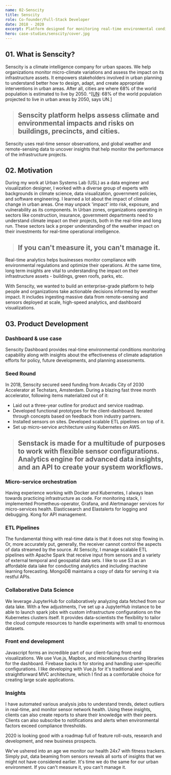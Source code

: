 ```yaml
---
name: 02-Senscity
title: Senscity
role: Co-founder/Full-Stack Developer
date: 2018 - 2020
excerpt: Platform designed for monitoring real-time environmental conditions and the effectiveness of climate adaptation efforts for policy, future developments, and planning assessments.
hero: case-studies/senscity/cover.jpg
---
```


## 01. What is Senscity?
Senscity is a climate intelligence company for urban spaces. We help organizations monitor micro-climate variations and assess the impact on its infrastructure assets. It empowers stakeholders involved in urban planning to understand better how to design, adapt, and create appropriate interventions in urban areas. After all, cities are where 68% of the world population is estimated to live by 2050. ^[[UN](https://www.un.org/development/desa/en/news/population/2018-revision-of-world-urbanization-prospects.html): 68% of the world population projected to live in urban areas by 2050, says UN.]

> ## Senscity platform helps assess climate and environmental impacts and risks on buildings, precincts, and cities.

Senscity uses real-time sensor observations, and global weather and remote-sensing data to uncover insights that help monitor the performance of the infrastructure projects.

<image-responsive imageURL='case-studies/senscity/dashboard.jpg' class='pad-v' />


## 02. Motivation
During my work at Urban Systems Lab (USL) as a data engineer and visualization designer, I worked with a diverse group of experts with backgrounds in climate science, data visualization, government policies, and software engineering. I learned a lot about the impact of climate change in urban areas. One may unpack 'impact' into risk, exposure, and vulnerability as its components. In Urban zones, organizations operating in sectors like construction, insurance, government departments need to understand climate impact on their projects, both in the real-time and long run. These sectors lack a proper understanding of the weather impact on their investments for real-time operational intelligence.

> ## If you can't measure it, you can't manage it.

Real-time analytics helps businesses monitor compliance with environmental regulations and optimize their operations. At the same time, long term insights are vital to understanding the impact on their infrastructure assets - buildings, green roofs, parks, etc. 

With Senscity, we wanted to build an enterprise-grade platform to help people and organizations take actionable decisions informed by weather impact. It includes ingesting massive data from remote-sensing and sensors deployed at scale, high-speed analytics, and dashboard visualizations.

## 03. Product Development

### Dashboard & use case
Senscity Dashboard provides real-time environmental conditions monitoring capability along with insights about the effectiveness of climate adaptation efforts for policy, future developments, and planning assessments.

<image-responsive imageURL='case-studies/senscity/overview.jpg' class='pad-v'/>

### Seed Round
In 2018, Senscity secured seed funding from Arcadis City of 2030 Accelerator at Techstars, Amsterdam. During a blazing fast three month accelerator, following items materialized out of it: 

- Laid out a three-year outline for product and service roadmap.
- Developed functional prototypes for the client-dashboard. Iterated through concepts based on feedback from industry partners.
- Installed sensors on sites. Developed scalable ETL pipelines on top of it.
- Set up micro-service architecture using Kubernetes on AWS.

> ## Senstack is made for a multitude of purposes to work with flexible sensor configurations. Analytics engine for advanced data insights, and an API to create your system workflows.

### Micro-service orchestration
Having experience working with Docker and Kubernetes, I always lean towards practicing infrastructure as code. For monitoring stack, I implemented Prometheus-operator, Grafana, and Alertmanager services for micro-services health. Elasticsearch and Elastalerts for logging and debugging. Kong for API management.

### ETL Pipelines
The fundamental thing with real-time data is that it does not stop flowing in. Or, more accurately put, generally, the receiver cannot control the aspects of data streamed by the source. At Senscity, I manage scalable ETL pipelines with Apache Spark that receive input from sensors and a variety of external temporal and geospatial data sets. I like to use S3 as an affordable data lake for conducting analytics and including machine learning forecasting. MongoDB maintains a copy of data for serving it via restful APIs.

### Collaborative Data Science
We leverage JupyterHub for collaboratively analyzing data fetched from our data lake. With a few adjustments, I've set up a JupyterHub instance to be able to launch spark jobs with custom infrastructure configurations on the Kubernetes clusters itself. It provides data-scientists the flexibility to tailor the cloud compute resources to handle experiments with small to enormous datasets.

### Front end development
Javascript forms an incredible part of our client-facing front-end visualizations. We use Vue.js, Mapbox, and miscellaneous charting libraries for the dashboard. Firebase backs it for storing and handling user-specific configurations. I like developing with Vue.js for it's traditional and straightforward MVC architecture, which I find as a comfortable choice for creating large scale applications.

### Insights
I have automated various analysis jobs to understand trends, detect outliers in real-time, and monitor sensor network health. Using these insights, clients can also create reports to share their knowledge with their peers. Clients can also subscribe to notifications and alerts when environmental factors exceed compliance thresholds.

<image-responsive imageURL='case-studies/senscity/sensor.jpg' caption='Sensor installed on Vice Media Rooftop, NYC' class='pad-v'/>

2020 is looking good with a roadmap full of feature roll-outs, research and development, and new business prospects.

We've ushered into an age we monitor our health 24x7 with fitness trackers. Simply put, data beaming from sensors reveals all sorts of insights that we might not have considered earlier. It's time we do the same for our urban environment. If you can't measure it, you can't manage it.
